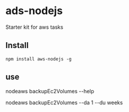 # ads-nodejs
Starter kit for aws tasks

## Install

	npm install aws-nodejs -g


## use

  nodeaws backupEc2Volumes --help

  nodeaws backupEc2Volumes --da 1 --du weeks
